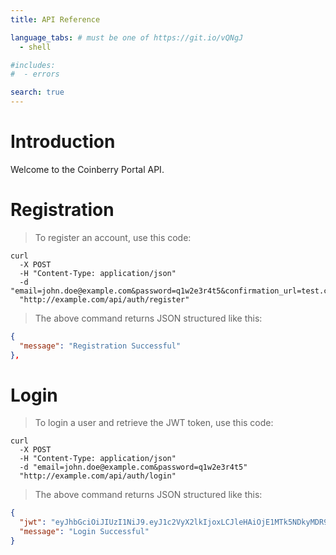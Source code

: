 ```yaml
---
title: API Reference

language_tabs: # must be one of https://git.io/vQNgJ
  - shell

#includes:
#  - errors

search: true
---
```


# Introduction

Welcome to the Coinberry Portal API.

# Registration

> To register an account, use this code:

```shell
curl 
  -X POST 
  -H "Content-Type: application/json"
  -d "email=john.doe@example.com&password=q1w2e3r4t5&confirmation_url=test.com" 
  "http://example.com/api/auth/register"
```

> The above command returns JSON structured like this:

```json
{
  "message": "Registration Successful"
},
```

# Login

> To login a user and retrieve the JWT token, use this code:

```shell
curl 
  -X POST 
  -H "Content-Type: application/json"
  -d "email=john.doe@example.com&password=q1w2e3r4t5"
  "http://example.com/api/auth/login"
```

> The above command returns JSON structured like this:

```json
{
  "jwt": "eyJhbGciOiJIUzI1NiJ9.eyJ1c2VyX2lkIjoxLCJleHAiOjE1MTk5NDkyMDR9.MAPyjxWmxGndSP6U0R5j7LMjnXAKTE7gYge61beJngs",
  "message": "Login Successful"
}
```
